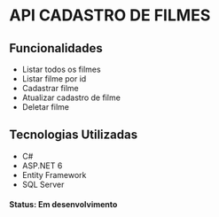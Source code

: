 # API CADASTRO DE FILMES

## Funcionalidades

<ul>
    <li>Listar todos os filmes</li>
    <li>Listar filme por id</li>
    <li>Cadastrar filme</li>
    <li>Atualizar cadastro de filme</li>
    <li>Deletar filme</li>
</ul>

## Tecnologias Utilizadas

<ul>
<li>C#</li>
<li>ASP.NET 6</li>
<li>Entity Framework</li>
<li>SQL Server</li>
</ul>

#### Status: Em desenvolvimento